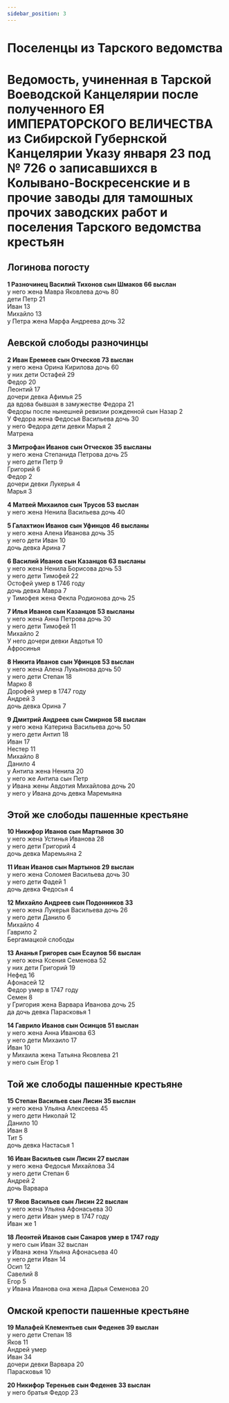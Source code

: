 ```yaml
---
sidebar_position: 3
---
```


# Поселенцы из Тарского ведомства

 <h1 className="text-justify title-arhiv-documents">Ведомость, учиненная в Тарской Воеводской Канцелярии после полученного ЕЯ ИМПЕРАТОРСКОГО ВЕЛИЧЕСТВА из Сибирской Губернской Канцелярии Указу января 23 под № 726 о записавшихся в Колывано-Воскресенские и в прочие заводы для тамошных прочих заводских работ и поселения Тарского ведомства крестьян</h1>

  
  
  

## Логинова погосту

  
  
**1 Разночинец Василий Тихонов сын Шмаков 66 выслан**  
у него жена Мавра Яковлева дочь 80  
дети Петр 21  
Иван 13  
Михайло 13  
у Петра жена Марфа Андреева дочь 32  
  
  

## Аевской слободы разночинцы

  
  
**2 Иван Еремеев сын Отческов 73 выслан**  
у него жена Орина Кирилова дочь 60  
у них дети Остафей 29  
Федор 20  
Леонтий 17  
дочери девка Афимья 25  
да вдова бывшая в замужестве Федора 21  
Федоры после нынешней ревизии рожденной сын Назар 2  
У Федора жена Федосья Васильева дочь 30  
у него Федора дети девки Марья 2  
Матрена  
  
  
**3 Митрофан Иванов сын Отческов 35 высланы**  
у него жена Степанида Петрова дочь 25  
у него дети Петр 9  
Григорий 6  
Федор 2  
дочери девки Лукерья 4  
Марья 3  
  
**4 Матвей Михаилов сын Трусов 53 выслан**  
у него жена Ненила Васильева дочь 40  
  
  
**5 Галахтион Иванов сын Уфинцов 46 высланы**  
у него жена Алена Иванова дочь 35  
у него дети Иван 10  
дочь девка Арина 7  
  
**6 Василий Иванов сын Казанцов 63 высланы**  
у него жена Ненила Борисова дочь 53  
у него дети Тимофей 22  
Остофей умер в 1746 году  
дочь девка Мавра 7  
у Тимофея жена Фекла Родионова дочь 25  
  
**7 Илья Иванов сын Казанцов 53 высланы**  
у него жена Анна Петрова дочь 30  
у него дети Тимофей 11  
Михайло 2  
У него дочери девки Авдотья 10  
Афросинья  
  
**8 Никита Иванов сын Уфинцов 53 выслан**  
у него жена Алена Лукьянова дочь 50  
у него дети Степан 18  
Марко 8  
Дорофей умер в 1747 году  
Андрей 3  
дочь девка Орина 7  
  
  
**9 Дмитрий Андреев сын Смирнов 58 выслан**  
у него жена Катерина Васильева дочь 50  
у него дети Антип 18  
Иван 17  
Нестер 11  
Михайло 8  
Данило 4  
у Антипа жена Ненила 20  
у него же Антипа сын Петр  
у Ивана жены Авдотия Михайлова дочь 20  
у него у Ивана дочь девка Маремьяна  
  

## Этой же слободы пашенные крестьяне

  
  
**10 Никифор Иванов сын Мартынов 30**  
у него жена Устинья Иванова 28  
у него дети Григорий 4  
дочь девка Маремьяна 2  
  
**11 Иван Иванов сын Мартынов 29 выслан**  
у него жена Соломея Васильева дочь 30  
у него дети Фадей 1  
дочь девка Федосья 4  
  
**12 Михайло Андреев сын Подонников 33**  
у него жена Лукерья Васильева дочь 26  
у него дети Данило 6  
Михайло 4  
Гаврило 2  
Бергамацкой слободы  
  
**13 Ананья Григорев сын Есаулов 56 выслан**  
у него жена Ксения Семенова 52  
у них дети Григорий 19  
Нефед 16  
Афонасей 12  
Федор умер в 1747 году  
Семен 8  
у Григория жена Варвара Иванова дочь 25  
да дочь девка Парасковья 1  
  
**14 Гаврило Иванов сын Осинцов 51 выслан**  
у него жена Анна Иванова 63  
у него дети Михаило 17  
Иван 10  
у Михаила жена Татьяна Яковлева 21  
у него сын Егор 1  
  

## Той же слободы пашенные крестьяне

  
  
**15 Степан Васильев сын Лисин 35 выслан**  
у него жена Ульяна Алексеева 45  
у него дети Николай 12  
Данило 10  
Иван 8  
Тит 5  
дочь девка Настасья 1  
  
**16 Иван Васильев сын Лисин 27 выслан**  
у него жена Федосья Михайлова 34  
у него дети Степан 6  
Андрей 2  
дочь Варвара  
  
**17 Яков Васильев сын Лисин 22 выслан**  
у него жена Ульяна Афонасьева 30  
у него дети Иван умер в 1747 году  
Иван же 1  
  
**18 Леонтей Иванов сын Санаров умер в 1747 году**  
у него сын Иван 32 выслан  
у Ивана жена Ульяна Афонасьева 40  
у него дети Иван 14  
Осип 12  
Савелий 8  
Егор 5  
у Ивана Иванова она жена Дарья Семенова 20  
  

## Омской крепости пашенные крестьяне

  
  
**19 Малафей Клементьев сын Феденев 39 выслан**  
у него дети Степан 18  
Яков 11  
Андрей умер  
Иван 34  
дочери девки Варвара 20  
Парасковья 10  
  
  
**20 Никифор Тереньев сын Феденев 33 выслан**  
у него братья Федор 23  
